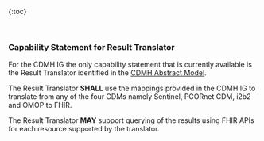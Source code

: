 <!-- TOC  the css styling for this is \pages\assets\css\project.css under 'markdown-toc'-->

{:toc}

<!-- end TOC -->
<br />

### Capability Statement for Result Translator

For the CDMH IG the only capability statement that is currently available is the Result Translator identified in the [CDMH Abstract Model](cdmh-overview.html).

The Result Translator **SHALL** use the mappings provided in the CDMH IG to translate from any of the four CDMs namely Sentinel, PCORnet CDM, i2b2 and OMOP to FHIR.

The Result Translator **MAY** support querying of the results using FHIR APIs for each resource supported by the translator.
 
